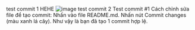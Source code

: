 test commit 1 
HEHE
![image](https://github.com/user-attachments/assets/6cab2af2-b957-4898-9031-eeb50f43f0ff)
test commit 2
Test commit #1
Cách chỉnh sửa file để tạo commit:
Nhấn vào file README.md.
Nhấn nút Commit changes (màu xanh lá cây).
 Như vậy là bạn đã tạo 1 commit hợp lệ.
